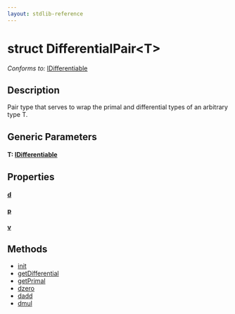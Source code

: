 ```yaml
---
layout: stdlib-reference
---
```


# struct DifferentialPair\<T\>

*Conforms to:* [IDifferentiable](/stdlib-reference/interfaces/IDifferentiable/index)

## Description

Pair type that serves to wrap the primal and
differential types of an arbitrary type T.


## Generic Parameters

#### T: [IDifferentiable](/stdlib-reference/interfaces/IDifferentiable/index)

## Properties

#### [d](/stdlib-reference/types/DifferentialPair/d)
#### [p](/stdlib-reference/types/DifferentialPair/p)
#### [v](/stdlib-reference/types/DifferentialPair/v)

## Methods

* [init](/stdlib-reference/types/DifferentialPair/init)
* [getDifferential](/stdlib-reference/types/DifferentialPair/getDifferential)
* [getPrimal](/stdlib-reference/types/DifferentialPair/getPrimal)
* [dzero](/stdlib-reference/types/DifferentialPair/dzero)
* [dadd](/stdlib-reference/types/DifferentialPair/dadd)
* [dmul](/stdlib-reference/types/DifferentialPair/dmul)

